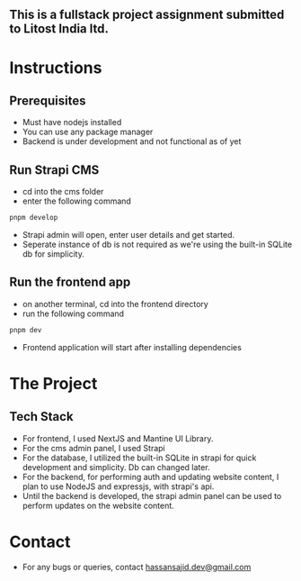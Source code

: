 ## This is a fullstack project assignment submitted to Litost India ltd.

# Instructions

## Prerequisites

- Must have nodejs installed
- You can use any package manager
- Backend is under development and not functional as of yet

## Run Strapi CMS

- cd into the cms folder
- enter the following command
```bash
pnpm develop
```
- Strapi admin will open, enter user details and get started.
- Seperate instance of db is not required as we're using the built-in SQLite db for simplicity.

## Run the frontend app

- on another terminal, cd into the frontend directory
- run the following command
```bash
pnpm dev
```
- Frontend application will start after installing dependencies


# The Project

## Tech Stack

- For frontend, I used NextJS and Mantine UI Library.
- For the cms admin panel, I used Strapi
- For the database, I utilized the built-in SQLite in strapi for quick development and simplicity. Db can changed later.
- For the backend, for performing auth and updating website content, I plan to use NodeJS and expressjs, with strapi's api.
- Until the backend is developed, the strapi admin panel can be used to perform updates on the website content.

# Contact

- For any bugs or queries, contact hassansajid.dev@gmail.com    


